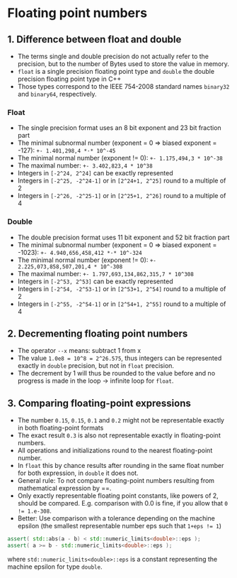 # Floating point numbers

## 1. Difference between float and double
- The terms single and double precision do not actually refer to the precision, but to the number of Bytes used to store
  the value in memory.
- `float` is a single precision floating point type and `double` the double precision floating point type in C++
- Those types correspond to the IEEE 754-2008 standard names `binary32` and `binary64`, respectively.

### Float
- The single precision format uses an 8 bit exponent and 23 bit fraction part
- The minimal subnormal number (exponent = 0 => biased exponent = -127): `+- 1.401,298,4 *·* 10^-45`
- The minimal normal number (exponent != 0): `+- 1.175,494,3 * 10^-38`
- The maximal number: `+- 3.402,823,4 * 10^38`
- Integers in `[-2^24, 2^24]` can be exactly represented
- Integers in `[-2^25, -2^24-1]` or in `[2^24+1, 2^25]` round to a multiple of 2
- Integers in `[-2^26, -2^25-1]` or in `[2^25+1, 2^26]` round to a multiple of 4

### Double
- The double precision format uses 11 bit exponent and 52 bit fraction part
- The minimal subnormal number (exponent = 0 => biased exponent = -1023): `+- 4.940,656,458,412 *·* 10^-324`
- The minimal normal number (exponent != 0): `+- 2.225,073,858,507,201,4 * 10^-308`
- The maximal number: `+- 1.797,693,134,862,315,7 * 10^308`
- Integers in `[-2^53, 2^53]` can be exactly represented
- Integers in `[-2^54, -2^53-1]` or in `[2^53+1, 2^54]` round to a multiple of 2
- Integers in `[-2^55, -2^54-1]` or in `[2^54+1, 2^55]` round to a multiple of 4

## 2. Decrementing floating point numbers
- The operator `--x` means: subtract 1 from x
- The value `1.0e8 = 10^8 = 2^26.575`, thus integers can be represented exactly in `double` precision,
  but not in `float` precision.
- The decrement by 1 will thus be rounded to the value before and no progress is made in the loop -> infinite loop for `float`.

## 3. Comparing floating-point expressions
- The number `0.15`, `0.15`, `0.1` and `0.2` might not be representable exactly in both floating-point formats
- The exact result `0.3` is also not representable exactly in floating-point numbers.
- All operations and initializations round to the nearest floating-point number.
- In `float` this by chance results after rounding in the same float number for both expression, in `double` it does not.
- General rule: To not compare floating-point numbers resulting from mathematical expression by ==.
- Only exactly representable floating point constants, like powers of 2, should be compared. E.g. comparison with 0.0 is
  fine, if you allow that `0 != 1.e-308`.
- Better: Use comparison with a tolerance depending on the machine epsilon (the smallest representable number eps such that `1+eps != 1`)

```c++
assert( std::abs(a - b) < std::numeric_limits<double>::eps );
assert( a >= b - std::numeric_limits<double>::eps );
```
where `std::numeric_limits<double>::eps` is a constant representing the machine epsilon for type `double`.